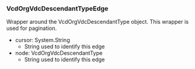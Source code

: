 ### VcdOrgVdcDescendantTypeEdge
Wrapper around the VcdOrgVdcDescendantType object. This wrapper is used for pagination.

- cursor: System.String
  - String used to identify this edge
- node: VcdOrgVdcDescendantType
  - String used to identify this edge
